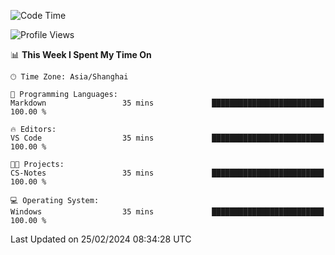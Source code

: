 <!--START_SECTION:waka-->
![Code Time](http://img.shields.io/badge/Code%20Time-1%2C516%20hrs%2021%20mins-blue)

![Profile Views](http://img.shields.io/badge/Profile%20Views-0-blue)

📊 **This Week I Spent My Time On** 

```text
🕑︎ Time Zone: Asia/Shanghai

💬 Programming Languages: 
Markdown                 35 mins             █████████████████████████   100.00 % 

🔥 Editors: 
VS Code                  35 mins             █████████████████████████   100.00 % 

🐱‍💻 Projects: 
CS-Notes                 35 mins             █████████████████████████   100.00 % 

💻 Operating System: 
Windows                  35 mins             █████████████████████████   100.00 % 
```


 Last Updated on 25/02/2024 08:34:28 UTC
<!--END_SECTION:waka-->